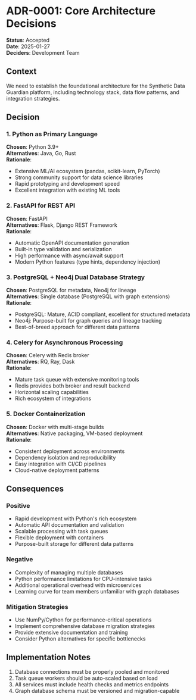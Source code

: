 # ADR-0001: Core Architecture Decisions

**Status**: Accepted  
**Date**: 2025-01-27  
**Deciders**: Development Team  

## Context

We need to establish the foundational architecture for the Synthetic Data Guardian platform, including technology stack, data flow patterns, and integration strategies.

## Decision

### 1. Python as Primary Language
**Chosen**: Python 3.9+  
**Alternatives**: Java, Go, Rust  
**Rationale**: 
- Extensive ML/AI ecosystem (pandas, scikit-learn, PyTorch)
- Strong community support for data science libraries
- Rapid prototyping and development speed
- Excellent integration with existing ML tools

### 2. FastAPI for REST API
**Chosen**: FastAPI  
**Alternatives**: Flask, Django REST Framework  
**Rationale**:
- Automatic OpenAPI documentation generation
- Built-in type validation and serialization
- High performance with async/await support
- Modern Python features (type hints, dependency injection)

### 3. PostgreSQL + Neo4j Dual Database Strategy
**Chosen**: PostgreSQL for metadata, Neo4j for lineage  
**Alternatives**: Single database (PostgreSQL with graph extensions)  
**Rationale**:
- PostgreSQL: Mature, ACID compliant, excellent for structured metadata
- Neo4j: Purpose-built for graph queries and lineage tracking
- Best-of-breed approach for different data patterns

### 4. Celery for Asynchronous Processing
**Chosen**: Celery with Redis broker  
**Alternatives**: RQ, Ray, Dask  
**Rationale**:
- Mature task queue with extensive monitoring tools
- Redis provides both broker and result backend
- Horizontal scaling capabilities
- Rich ecosystem of integrations

### 5. Docker Containerization
**Chosen**: Docker with multi-stage builds  
**Alternatives**: Native packaging, VM-based deployment  
**Rationale**:
- Consistent deployment across environments
- Dependency isolation and reproducibility
- Easy integration with CI/CD pipelines
- Cloud-native deployment patterns

## Consequences

### Positive
- Rapid development with Python's rich ecosystem
- Automatic API documentation and validation
- Scalable processing with task queues
- Flexible deployment with containers
- Purpose-built storage for different data patterns

### Negative
- Complexity of managing multiple databases
- Python performance limitations for CPU-intensive tasks
- Additional operational overhead with microservices
- Learning curve for team members unfamiliar with graph databases

### Mitigation Strategies
- Use NumPy/Cython for performance-critical operations
- Implement comprehensive database migration strategies
- Provide extensive documentation and training
- Consider Python alternatives for specific bottlenecks

## Implementation Notes

1. Database connections must be properly pooled and monitored
2. Task queue workers should be auto-scaled based on load
3. All services must include health checks and metrics endpoints
4. Graph database schema must be versioned and migration-capable